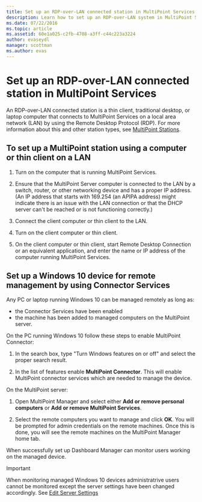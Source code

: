 ```yaml
---
title: Set up an RDP-over-LAN connected station in MultiPoint Services
description: Learn how to set up an RDP-over-LAN system in MultiPoint Services
ms.date: 07/22/2016
ms.topic: article
ms.assetid: 60e1a025-c2fb-4708-a3ff-c44c223a3224
author: evaseydl
manager: scottman
ms.author: evas
---
```

# Set up an RDP-over-LAN connected station in MultiPoint Services
An RDP-over-LAN connected station is a thin client, traditional desktop, or laptop computer that connects to MultiPoint Services on a local area network (LAN) by using the Remote Desktop Protocol (RDP). For more information about this and other station types, see [MultiPoint Stations](MultiPoint-services-Stations.md).

## To set up a MultiPoint station using a computer or thin client on a LAN

1.  Turn on the computer that is running MultiPoint Services.

2.  Ensure that the MultiPoint Server computer is connected to the LAN by a switch, router, or other networking device and has a proper IP address. (An IP address that starts with 169.254 (an APIPA address) might indicate there is an issue with the LAN connection or that the DHCP server can't be reached or is not functioning correctly.)

3.  Connect the client computer or thin client to the LAN.

4.  Turn on the client computer or thin client.

5.  On the client computer or thin client, start Remote Desktop Connection or an equivalent application, and enter the name or IP address of the computer running MultiPoint Services.

## Set up a Windows 10 device for remote management by using Connector Services
Any PC or laptop running Windows 10 can be managed remotely as long as:
- the Connector Services have been enabled
- the machine has been added to managed computers on the MultiPoint server.

On the PC running Windows 10 follow these steps to enable MultiPoint Connector:

1. In the search box, type "Turn Windows features on or off" and select the proper search result.

2. In the list of features enable **MultiPoint Connector**. This will enable MultiPoint connector services which are needed to manage the device.

On the MultiPoint server:
1. Open MultiPoint Manager and select either **Add or remove personal computers** or **Add or remove MultiPoint Services**.

2. Select the remote computers you want to manage and click **OK**.  You will be prompted for admin credentials on the remote machines.  Once this is done, you will see the remote machines on the MultiPoint Manager home tab.

When successfully set up Dashboard Manager can monitor users working on the managed device.

> [!IMPORTANT]
> When monitoring managed Windows 10 devices administratrive users cannot be monitored except the server settings have been changed accordingly. See [Edit Server Settings](Edit-Server-Settings.md)